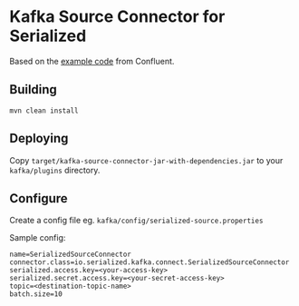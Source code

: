 # Kafka Source Connector for Serialized

Based on the [example code](https://github.com/confluentinc/kafka/tree/trunk/connect/file/src/main/java/org/apache/kafka/connect/file) from Confluent.

## Building

```
mvn clean install
```

## Deploying

Copy `target/kafka-source-connector-jar-with-dependencies.jar` to your `kafka/plugins` directory.

## Configure

Create a config file eg. `kafka/config/serialized-source.properties`

Sample config:

```
name=SerializedSourceConnector
connector.class=io.serialized.kafka.connect.SerializedSourceConnector
serialized.access.key=<your-access-key>
serialized.secret.access.key=<your-secret-access-key>
topic=<destination-topic-name>
batch.size=10
```
